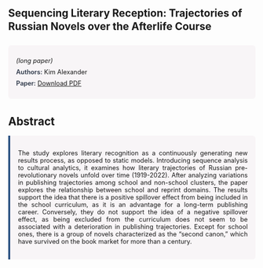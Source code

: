 
<style>    
    h2 {
        margin-top: 0;
        margin-bottom: 1.5rem;
        line-height: 1.3;
    }
    
    h3 {
        margin-top: 2rem;
        margin-bottom: 1rem;
        font-size: 1.4rem;
        font-weight:bold;
    }
    
    .metadata {
        background-color: rgba(96,24,67,0.03);
        padding: 1rem;
        font-size:0.8rem;
        border-radius: 6px;
        margin-bottom: 2rem;
    }
    
    .metadata p {
        margin: 0.5rem 0;
    }
    
    .abstract {
        text-align: justify;
        font-size:0.8rem;
        padding: 1rem;
        background-color: rgba(96,24,67,0.03);
        border-left: 4px solid #2c5282;
        border-radius: 0 6px 6px 0;
    }
    
    strong {
        color: #2d3748;
        font-weight: 600;
    }
</style>
<main role="main">
<h2>Sequencing Literary Reception: Trajectories of Russian Novels over the Afterlife Course</h2>

<section class="metadata">
<p style='font-size:0.8rem'><i>(long paper)</i></p>
<p><strong>Authors:</strong> Kim Alexander</p>
<p><strong>Paper:</strong> <a href="https://ceur-ws.org/Vol-3834/paper140.pdf">Download PDF</a></p>
</section>

<section>
<h3>Abstract</h3>
<div class="abstract">
<p>The study explores literary recognition as a continuously generating new results process, as opposed to static models. Introducing sequence analysis to cultural analytics, it examines how literary trajectories of Russian pre-revolutionary novels unfold over time (1919-2022). After analyzing variations in publishing trajectories among school and non-school clusters, the paper explores the relationship between school and reprint domains. The results support the idea that there is a positive spillover effect from being included in the school curriculum, as it is an advantage for a long-term publishing career. Conversely, they do not support the idea of a negative spillover effect, as being excluded from the curriculum does not seem to be associated with a deterioration in publishing trajectories. Except for school ones, there is a group of novels characterized as the “second canon,” which have survived on the book market for more than a century.</p>
</div>
</section>
</main>